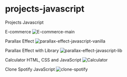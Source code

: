 # projects-javascript
Projects Javascript

E-commerce
![E-commerce-main](https://github.com/AJosafatTG/projects-javascript/assets/65469726/a1d467e5-3400-4561-9e7f-f3e2368acd17)

Parallax Effect
![parallax-effect-javascript-vanilla](https://github.com/AJosafatTG/projects-javascript/assets/65469726/183d5974-5456-494b-ba22-4c16c48eb3a7)

Parallax Effect with Library
![parallax-effect-javascript-lib](https://github.com/AJosafatTG/projects-javascript/assets/65469726/18e71d90-0ed4-41f9-96c2-c67280a67a7c)

Calculator HTML, CSS and JavaScript
![Calculator](https://github.com/AJosafatTG/projects-javascript/assets/65469726/643a9ce5-e86f-4945-a703-fc04900fa175)

Clone Spotify JavaScript
![clone-spotify](https://github.com/AJosafatTG/projects-javascript/assets/65469726/e82bb26f-b347-47df-bb0e-0eff00ee2fac)
